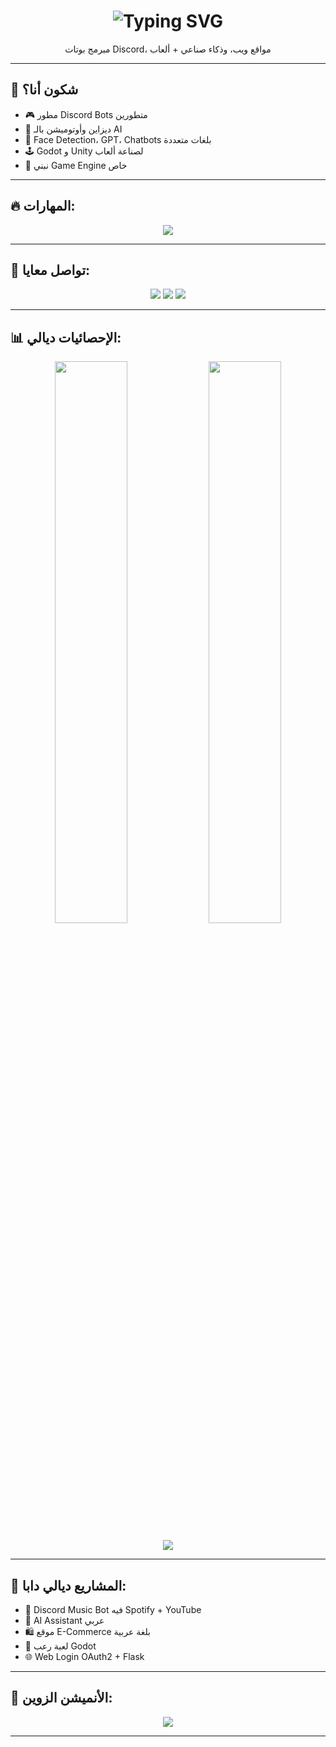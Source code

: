 <h1 align="center">
  <img src="https://readme-typing-svg.herokuapp.com?font=Amiri&pause=1000&color=58A6FF&center=true&vCenter=true&width=435&lines=%D8%A7%D9%84%D8%B3%D9%84%D8%A7%D9%85+%D8%B9%D9%84%D9%8A%D9%83%D9%85+%D8%B1%D8%AD%D8%A8%D9%88+%D8%A8%D9%8A%D8%A7%F0%9F%91%8B;Dinho+%D9%87%D9%86%D8%A7+%D9%85%D8%B9%D8%A7%D9%83%F0%9F%94%A5" alt="Typing SVG" />
</h1>

<p align="center">مبرمج بوتات Discord، مواقع ويب، وذكاء صناعي + ألعاب</p>

---

## 🧠 شكون أنا؟

- 🎮 مطور Discord Bots متطورين
- 🤖 ديزاين وأوتوميشن بالـ AI
- 🧠 Face Detection، GPT، Chatbots بلغات متعددة
- 🕹️ Godot و Unity لصناعة ألعاب
- 🧱 نبني Game Engine خاص

---

## 🔥 المهارات:

<p align="center">
  <img src="https://skillicons.dev/icons?i=python,flask,html,css,js,discord,godot,github&theme=dark"/>
</p>

---

## 🔗 تواصل معايا:

<p align="center">
  <a href="https://discord.gg/WU6N3q2zXh"><img src="https://img.shields.io/badge/Discord-Dinho%20Server-5865F2?style=for-the-badge&logo=discord&logoColor=white"/></a>
  <a href="https://instagram.com/alianedit"><img src="https://img.shields.io/badge/Instagram-@dinho-E4405F?style=for-the-badge&logo=instagram&logoColor=white"/></a>
  <a href="mailto🚫"><img src="https://img.shields.io/badge/Email-Contact%20Me-D14836?style=for-the-badge&logo=gmail&logoColor=white"/></a>
</p>

---

## 📊 الإحصائيات ديالي:

<p align="center">
  <img src="https://github-readme-stats.vercel.app/api?username=yourusername&show_icons=true&theme=react" width="48%"/>
  <img src="https://github-readme-stats.vercel.app/api/top-langs/?username=yourusername&layout=compact&theme=react" width="48%"/>
</p>

<p align="center">
  <img src="https://github-readme-streak-stats.herokuapp.com/?user=yourusername&theme=react&hide_border=true"/>
</p>

---

## 🎯 المشاريع ديالي دابا:

- 🎵 Discord Music Bot فيه Spotify + YouTube
- 🤖 AI Assistant عربي
- 🛍️ موقع E-Commerce بلغة عربية
- 👻 لعبة رعب Godot
- 🌐 Web Login OAuth2 + Flask

---

## 🧠 الأنميشن الزوين:

<p align="center">
  <img src="https://raw.githubusercontent.com/rodrigograca31/rodrigograca31/master/matrix.svg"/>
</p>

---
